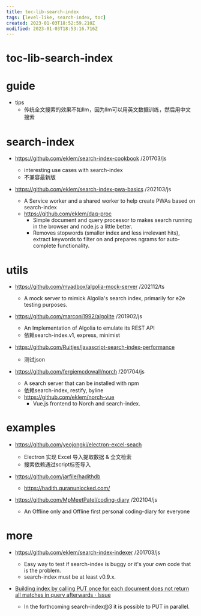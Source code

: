 ```yaml
---
title: toc-lib-search-index
tags: [level-like, search-index, toc]
created: 2023-01-03T18:52:59.210Z
modified: 2023-01-03T18:53:16.716Z
---
```


# toc-lib-search-index

# guide

- tips
  - 传统全文搜索的效果不如llm，因为llm可以用英文数据训练，然后用中文搜索
# search-index
- https://github.com/eklem/search-index-cookbook /201703/js
  - interesting use cases with search-index
  - 不兼容最新版

- https://github.com/eklem/search-index-pwa-basics /202103/js
  - A Service worker and a shared worker to help create PWAs based on search-index
  - https://github.com/eklem/daq-proc
    - Simple document and query processor to makes search running in the browser and node.js a little better. 
    - Removes stopwords (smaller index and less irrelevant hits), extract keywords to filter on and prepares ngrams for auto-complete functionality.
# utils
- https://github.com/myadbox/algolia-mock-server /202112/ts
  - A mock server to mimick Algolia's search index, primarily for e2e testing purposes.

- https://github.com/marconi1992/algolite /201902/js
  - An Implementation of Algolia to emulate its REST API
  - 依赖search-index.v1, express, minimist

- https://github.com/Ruitjes/javascript-search-index-performance
  - 测试json

- https://github.com/fergiemcdowall/norch /201704/js
  - A search server that can be installed with npm
  - 依赖search-index, restify, byline
  - https://github.com/eklem/norch-vue
    - Vue.js frontend to Norch and search-index.
# examples
- https://github.com/yeojongki/electron-excel-seach
  - Electron 实现 Excel 导入提取数据 & 全文检索
  - 搜索依赖通过script标签导入

- https://github.com/jarfile/hadithdb
  - https://hadith.quranunlocked.com/

- https://github.com/MpMeetPatel/coding-diary /202104/js
  - An Offline only and Offline first personal coding-diary for everyone
# more
- https://github.com/eklem/search-index-indexer /201703/js
  - Easy way to test if search-index is buggy or it's your own code that is the problem.
  - search-index must be at least v0.9.x.

- [Building index by calling PUT once for each document does not return all matches in query afterwards · Issue](https://github.com/fergiemcdowall/search-index/issues/537)
  - In the forthcoming search-index@3 it is possible to PUT in parallel.
